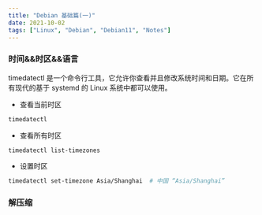 ```yaml
---
title: "Debian 基础篇(一)"
date: 2021-10-02
tags: ["Linux", "Debian", "Debian11", "Notes"]
---
```


### 时间&&时区&&语言

timedatectl 是一个命令行工具，它允许你查看并且修改系统时间和日期。它在所有现代的基于 systemd 的 Linux 系统中都可以使用。

- 查看当前时区

```bash
timedatectl
```

- 查看所有时区

```bash
timedatectl list-timezones
```

- 设置时区

```bash
timedatectl set-timezone Asia/Shanghai  # 中国 “Asia/Shanghai”
```

### 解压缩
